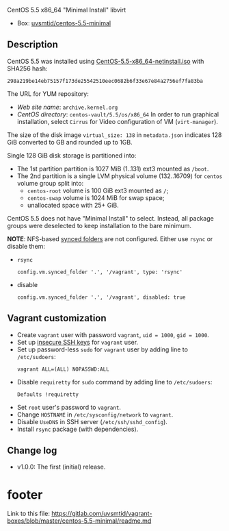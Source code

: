 
CentOS 5.5 x86_64 "Minimal Install" libvirt

* Box: [uvsmtid/centos-5.5-minimal][4]

## Description ##

CentOS 5.5 was installed using [CentOS-5.5-x86_64-netinstall.iso][1]
with SHA256 hash:
```
298a219be14eb75157f173de25542510eec0682b6f33e67e84a2756ef7fa83ba
```

The URL for YUM repository:
  * _Web site name_: `archive.kernel.org`
  * _CentOS directory_: `centos-vault/5.5/os/x86_64`
In order to run graphical installation, select `Cirrus` for Video
configuration of VM (`virt-manager`).

The size of the disk image `virtual_size: 138` in `metadata.json` indicates
128 GiB converted to GB and rounded up to 1GB.

Single 128 GiB disk storage is partitioned into:
  * The 1st partition partition is 1027 MiB (1..131) ext3 mounted as `/boot`.
  * The 2nd partition is a single LVM physical volume (132..16709) for
    `centos` volume group split into:
    * `centos-root` volume is 100 GiB ext3 mounted as `/`;
    * `centos-swap` volume is 1024 MiB for swap space;
    * unallocated space with 25+ GiB.

CentOS 5.5 does not have "Minimal Install" to select. Instead, all package
groups were deselected to keep installation to the bare minimum.

**NOTE**: NFS-based [synced folders][3] are not configured.
Either use `rsync` or disable them:
  * `rsync`
    ```
    config.vm.synced_folder '.', '/vagrant', type: 'rsync'
    ```
  * disable
    ```
    config.vm.synced_folder '.', '/vagrant', disabled: true
    ```

## Vagrant customization ##

* Create `vagrant` user with password `vagrant`, `uid = 1000`, `gid = 1000`.
* Set up [insecure SSH keys][2] for `vagrant` user.
* Set up  password-less `sudo` for `vagrant` user by adding line
  to `/etc/sudoers`:
  ```
  vagrant ALL=(ALL) NOPASSWD:ALL
  ```
* Disable `requiretty` for `sudo` command by adding line
  to `/etc/sudoers`:
  ```
  Defaults !requiretty
  ```
* Set `root` user's password to `vagrant`.
* Change `HOSTNAME` in `/etc/sysconfig/network` to `vagrant`.
* Disable `UseDNS` in SSH server (`/etc/ssh/sshd_config`).
* Install `rsync` package (with dependencies).

## Change log ##

* v1.0.0:
  The first (initial) release.

# footer #

Link to this file: https://gitlab.com/uvsmtid/vagrant-boxes/blob/master/centos-5.5-minimal/readme.md

[1]: http://archive.kernel.org/centos-vault/5.5/isos/x86_64/CentOS-5.5-x86_64-netinstall.iso
[2]: https://github.com/mitchellh/vagrant/tree/master/keys
[3]: http://docs.vagrantup.com/v2/synced-folders/
[4]: https://atlas.hashicorp.com/uvsmtid/boxes/centos-5.5-minimal


